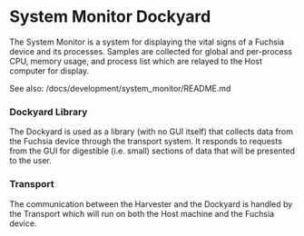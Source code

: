 # System Monitor Dockyard

The System Monitor is a system for displaying the vital signs of a Fuchsia
device and its processes. Samples are collected for global and per-process
CPU, memory usage, and process list which are relayed to the Host computer
for display.

See also: /docs/development/system_monitor/README.md

### Dockyard Library

The Dockyard is used as a library (with no GUI itself) that collects data from
the Fuchsia device through the transport system. It responds to requests from
the GUI for digestible (i.e. small) sections of data that will be presented to
the user.

### Transport

The communication between the Harvester and the Dockyard is handled by the
Transport which will run on both the Host machine and the Fuchsia device.

